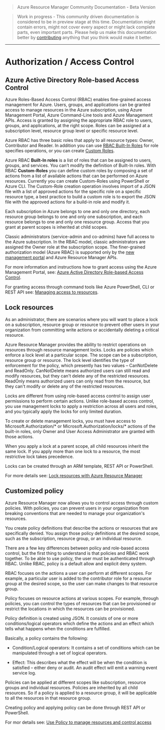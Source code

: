 > Azure Resource Manager Community Documentation - Beta Version

> Work in progress - This community driven documentation is considered to be in preview stage at this time. Documentation might contain errors, might not cover every aspect or might lack complete parts, even important parts. Please help us make this documentation better by [contributing](CONTRIBUTING.md) anything that you think would make it better.


---


# Authorization / Access Control

## Azure Active Directory Role-based Access Control


Azure Roles-Based Access Control (RBAC) enables fine-grained access management for Azure. Users, groups, and applications can be granted access to manage resources in the Azure subscription, using Azure Management Portal, Azure Command-Line tools and Azure Management APIs.
Access is granted by assigning the appropriate RBAC role to users, groups, and applications, at the right scope. Roles can be assigned at a subscription level, resource group level or specific resource level.

Azure RBAC has three basic roles that apply to all resource types: Owner, Contributor and Reader. In addition you can use [RBAC Built-In Roles](https://azure.microsoft.com/en-us/documentation/articles/role-based-access-built-in-roles/) for role specifies operations, or you can create [Custom Roles](http://blogs.technet.com/b/ad/archive/2015/12/10/custom-roles-in-azure-rbac-is-now-ga.aspx).

Azure RBAC **Built-In roles** is a list of roles that can be assigned to users, groups, and services. You can’t modify the definition of Built-In roles. With RBAC **Custom-Roles** you can define custom roles by composing a set of actions from a list of available actions that can be performed on Azure resources. Currently you can create Custom-Roles using PowerShell or Azure CLI. The Custom-Role creation operation involves import of a JSON file with a list of approved actions for the specific role on a specific resource type, a best practice to build a custom role is to export the JSON file with the approved actions for a build-in role and modify it.

Each subscription in Azure belongs to one and only one directory, each resource group belongs to one and only one subscription, and each resource belongs to one and only one resource group. Access that you grant at parent scopes is inherited at child scopes.

Classic administrators (service-admin and co-admins) have full access to the Azure subscription. In the RBAC model, classic administrators are assigned the Owner role at the subscription scope. The finer-grained authorization model (Azure RBAC) is supported only by the [new management portal](https://portal.azure.com) and Azure Resource Manager APIs.

For more information and instructions how to grant access using the Azure Management Portal, see: [Azure Active Directory Role-based Access Control](https://azure.microsoft.com/en-us/documentation/articles/role-based-access-control-configure/).

For granting access through command tools like Azure PowerShell, CLI or REST API see: [Managing access to resources](https://azure.microsoft.com/en-us/documentation/articles/resource-group-rbac/).

## Lock resources

As an administrator, there are scenarios where you will want to place a lock on a subscription, resource group or resource to prevent other users in your organization from committing write actions or accidentally deleting a critical resource. 

Azure Resource Manager provides the ability to restrict operations on resources through resource management locks. Locks are policies which enforce a lock level at a particular scope. The scope can be a subscription, resource group or resource. The lock level identifies the type of enforcement for the policy, which presently has two values – CanNotDelete and ReadOnly. CanNotDelete means authorized users can still read and modify resources, but they can't delete any of the restricted resources. ReadOnly means authorized users can only read from the resource, but they can't modify or delete any of the restricted resources.

Locks are different from using role-based access control to assign user permissions to perform certain actions. Unlike role-based access control, you use management locks to apply a restriction across all users and roles, and you typically apply the locks for only limited duration.

To create or delete management locks, you must have access to Microsoft.Authorization/* or Microsoft.Authorization/locks/* actions of the built-in roles, only Owner and User Access Administrator are granted with those actions.

When you apply a lock at a parent scope, all child resources inherit the same lock.
If you apply more than one lock to a resource, the most restrictive lock takes precedence. 

Locks can be created through an ARM template, REST API or PowerShell.

For more details see: [Lock resources with Azure Resource Manager](https://azure.microsoft.com/en-us/documentation/articles/resource-group-lock-resources/)

##  Customized policy

Azure Resource Manager now allows you to control access through custom policies. With policies, you can prevent users in your organization from breaking conventions that are needed to manage your organization's resources. 

You create policy definitions that describe the actions or resources that are specifically denied. You assign those policy definitions at the desired scope, such as the subscription, resource group, or an individual resource. 

There are a few key differences between policy and role-based access control, but the first thing to understand is that policies and RBAC work together. To be able to use policy, the user must be authenticated through RBAC. Unlike RBAC, policy is a default allow and explicit deny system. 

RBAC focuses on the actions a user can perform at different scopes. For example, a particular user is added to the contributor role for a resource group at the desired scope, so the user can make changes to that resource group. 

Policy focuses on resource actions at various scopes. For example, through policies, you can control the types of resources that can be provisioned or restrict the locations in which the resources can be provisioned.

Policy definition is created using JSON. It consists of one or more conditions/logical operators which define the actions and an effect which tells what happens when the conditions are fulfilled.

Basically, a policy contains the following:

* Condition/Logical operators: It contains a set of conditions which can be manipulated through a set of logical operators.

* Effect: This describes what the effect will be when the condition is satisfied – either deny or audit. An audit effect will emit a warning event service log. 

 
Policies can be applied at different scopes like subscription, resource groups and individual resources. Policies are inherited by all child resources. So if a policy is applied to a resource group, it will be applicable to all the resources in that resource group.

Creating policy and applying policy can be done through REST API or PowerShell.


For mor details see:  [Use Policy to manage resources and control access](https://azure.microsoft.com/en-us/documentation/articles/resource-manager-policy/ )

